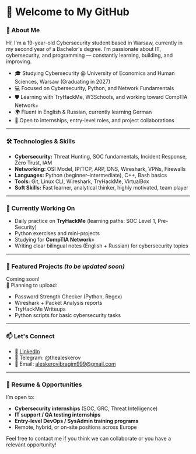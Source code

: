 # 👋 Welcome to My GitHub

### 🧠 About Me

Hi! I'm a 19-year-old Cybersecurity student based in Warsaw, currently in my second year of a Bachelor's degree. I’m passionate about IT, cybersecurity, and programming — constantly learning, building, and improving.

- 🎓 Studying Cybersecurity @ University of Economics and Human Sciences, Warsaw (Graduating in 2027)  
- 💻 Focused on Cybersecurity, Python, and Network Fundamentals  
- 🛡️ Learning with TryHackMe, W3Schools, and working toward CompTIA Network+  
- 🌍 Fluent in English & Russian, currently learning German  
- 🤖 Open to internships, entry-level roles, and project collaborations  

---

### 🛠️ Technologies & Skills

- **Cybersecurity:** Threat Hunting, SOC fundamentals, Incident Response, Zero Trust, IAM  
- **Networking:** OSI Model, IP/TCP, ARP, DNS, Wireshark, VPNs, Firewalls  
- **Languages:** Python (beginner–intermediate), C++, Bash basics  
- **Tools:** Git, Linux CLI, Wireshark, TryHackMe, VirtualBox  
- **Soft Skills:** Fast learner, analytical thinker, highly motivated, team player  

---

### 🎯 Currently Working On

- Daily practice on **TryHackMe** (learning paths: SOC Level 1, Pre-Security)  
- Python exercises and mini-projects  
- Studying for **CompTIA Network+**  
- Writing clear bilingual notes (English + Russian) for cybersecurity topics  

---

### 📌 Featured Projects *(to be updated soon)*

Coming soon!  
📁 Planning to upload:
- Password Strength Checker (Python, Regex)  
- Wireshark + Packet Analysis reports  
- TryHackMe Writeups  
- Python scripts for basic cybersecurity tasks  

---

### 📫 Let's Connect

- 💼 [LinkedIn](https://www.linkedin.com/in/thealeskerov)  
- 💬 Telegram: @thealeskerov  
- 📧 Email: aleskerovibragim999@gmail.com  

---

### 🚀 Resume & Opportunities

I’m open to:
- **Cybersecurity internships** (SOC, GRC, Threat Intelligence)  
- **IT support / QA testing internships**  
- **Entry-level DevOps / SysAdmin training programs**  
- Remote, hybrid, or on-site positions across Europe

Feel free to contact me if you think we can collaborate or you have a relevant opportunity!
